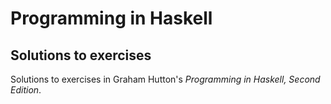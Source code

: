 # Programming in Haskell
## Solutions to exercises

Solutions to exercises in Graham Hutton's _Programming in Haskell, Second Edition_.
